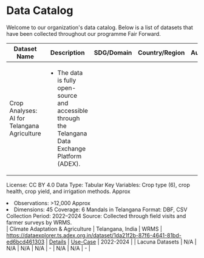 
# Data Catalog

Welcome to our organization's data catalog. Below is a list of datasets that have been collected throughout our programme Fair Forward.

| Dataset Name | Description | SDG/Domain | Country/Region | Author/Community | Link to Dataset | Documentation | Use-Case | Year |
|------------ | ----------- | ---------- | -------------- | ---------------- | --------------- | ------------- | -------- | ----|
| Crop Analyses: AI for Telangana Agriculture | <ul><li>The data is fully open-source and accessible through the Telangana Data Exchange Platform (ADEX).

License: CC BY 4.0
Data Type: Tabular
Key Variables: Crop type (6), crop health, crop yield, and irrigation methods.
Approx</li><li>Observations: >12,000
Approx</li><li>Dimensions: 45
Coverage: 6 Mandals in Telangana
Format: DBF, CSV
Collection Period: 2022–2024
Source: Collected through field visits and farmer surveys by WRMS.</li></ul> | Climate Adaptation & Agriculture | Telangana, India | WRMS | https://dataexplorer.ts.adex.org.in/dataset/1da21f2b-87f6-4641-81bd-ed6bcd461303 | [Details](datasets-documentation/telangana_crop_data_documentation.md) | [Use-Case](use-case-one-pager/telangana_crop_data_use_case.md) | 2022-2024  |
| Lacuna Datasets | N/A | N/A | N/A | N/A | - | N/A | N/A | -  |
